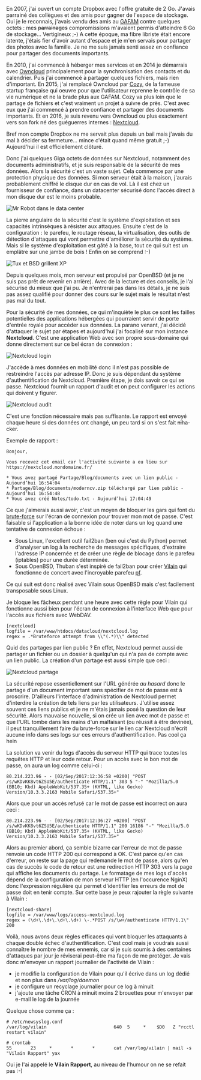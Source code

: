 <!-- title: Sécurité des données, focus sur Nextcloud -->
<!-- category: Hébergement BSD -->
<!-- tag: planet -->

En 2007, j'ai ouvert un compte Dropbox avec l'offre gratuite de 2 Go. J'avais
parrainé des collègues et des amis pour gagner de l'espace de stockage. Oui je
le reconnais, j'avais vendu des amis au
[GAFAM](https://fr.wikipedia.org/wiki/GAFAM) contre quelques octets<!-- more --> : mes
~~parrainages~~ compromissions m'avaient permis d'atteindre 6 Go de stockage...
Vertigineux ;-) A cette époque, ma fibre libriste était encore latente, j'étais
fier d'avoir autant d'espace et je m'en servais pour partager des photos avec la
famille. Je ne me suis jamais senti assez en confiance pour partager des
documents importants.

En 2010, j'ai commencé à héberger mes services et en 2014 je démarrais avec
[Owncloud](https://owncloud.org) principalement pour  la synchronisation des
contacts et du calendrier. Puis j'ai commencé à partager quelques fichiers, mais
rien d'important. En 2015, j'ai remplacé Owncloud par [Cozy](https://cozy.io),
de la fameuse  startup française qui oeuvre pour que l'utilisateur reprenne le
contrôle de sa vie numérique et ne la brade plus aux GAFAM. Cozy va plus loin
que le partage de fichiers et c'est vraiment un projet à suivre de près. C'est
avec eux que j'ai commencé à prendre confiance et partager des documents
importants. Et en 2016, je suis revenu vers Owncloud ou plus exactement vers son
fork né des guéguerres internes : [Nextcloud](https://nextcloud.com).

Bref mon compte Dropbox ne me servait plus depuis un bail mais j'avais du mal à
décider sa fermeture... mince c'était quand même gratuit ;-) Aujourd'hui il est
officiellement clôturé.

Donc j'ai quelques Giga octets de données sur Nextcloud, notamment des documents
administratifs, et je suis responsable de la sécurité de mes données. Alors la
sécurité c'est un vaste sujet. Cela commence par une protection physique des
données. Si mon serveur était à la maison, j'aurais probablement chiffré le
disque dur en cas de vol. Là il est chez un fournisseur de confiance, dans un
datacenter sécurisé donc l'accès direct à mon disque dur est le moins probable.

![Mr Robot dans le data center](/images/2017/mrrobothack.jpg)

La pierre angulaire de la sécurité c'est le système d'exploitation et ses
capacités intrinsèques à résister aux attaques. Ensuite c'est de la
configuration : le parefeu, le routage réseau, la virtualisation, des outils de
détection d'attaques qui vont permettre d'améliorer la sécurité du système. Mais
si le système d'exploitation est gâté à la base, tout ce qui suit est un
emplâtre sur une jambe de bois ! Enfin on se comprend :-)

![Tux et BSD grillent XP](/images/2017/tux-bsd-windows.jpg)

Depuis quelques mois, mon serveur est propulsé par OpenBSD (et je ne suis pas
prêt de revenir en arrière). Avec de la lecture et des conseils, je l'ai
sécurisé du mieux que j'ai pu. Je n'entrerai pas dans les détails, je ne suis
pas assez qualifié pour donner des cours sur le sujet mais le résultat n'est pas
mal du tout.

Pour la sécurité de mes données, ce qui m'inquiète le plus ce sont les failles
potentielles des applications hébergées qui pourraient servir de porte d'entrée
royale pour accéder aux données. La parano venant, j'ai décidé d'attaquer le
sujet par étapes et aujourd'hui j'ai focalisé sur mon instance **Nextcloud**.
C'est une application Web avec son propre sous-domaine qui donne directement sur
ce bel écran de connexion :  

![Nextcloud login](/images/2017/nextcloud-login.png)

J'accède à mes données en mobilité donc il n'est pas possible de restreindre
l'accès par adresse IP. Donc je suis dépendant du système d'authentification de
Nextcloud. Première étape, je dois savoir ce qui se passe. Nextcloud fournit un
rapport d'audit et on peut configurer les actions qui doivent y figurer.

![Nextcloud audit](/images/2017/nextcloud-audit.png)

C'est une fonction nécessaire mais pas suffisante. Le rapport est envoyé chaque
heure si des données ont changé, un peu tard si on s'est fait ~~ni~~ha-cker.

Exemple de rapport :

    Bonjour,

    Vous recevez cet email car l'activité suivante a eu lieu sur https://nextcloud.mondomaine.fr/

    * Vous avez partagé Partage/Blog/documents avec un lien public - Aujourd’hui 16:54:04
    * Partage/Blog/documents/moderncv.zip téléchargé par lien public - Aujourd’hui 16:54:48
    * Vous avez créé Notes/todo.txt - Aujourd’hui 17:04:49

Ce que j'aimerais aussi avoir, c'est un moyen de bloquer les gars qui font du
[brute-force](https://fr.wikipedia.org/wiki/Attaque_par_force_brute) sur l'écran
de connexion pour trouver mon mot de passe. C'est faisable si l'application a la
bonne idée de noter dans un log quand une tentative de connexion échoue :

- Sous Linux, l'excellent outil fail2ban (ben oui c'est du Python) permet d'analyser un
log à la recherche de messages spécifiques, d'extraire l'adresse IP concernée et
de créer une règle de blocage dans le parefeu (iptables) pour une durée
déterminée.
- Sous OpenBSD, Thuban s'est inspiré de fail2ban pour créer [Vilain](https://yeuxdelibad.net/Blog/?d=2017/02/05/09/53/19-vilain-setoffe) qui
fonctionne de concert avec l'incroyable parefeu [pf](https://man.openbsd.org/pf.conf).  

Ce qui suit est donc réalisé avec Vilain sous OpenBSD mais c'est facilement transposable sous Linux.

Je bloque les fâcheux pendant une heure avec cette règle pour Vilain qui
fonctionne aussi bien pour l'écran de connexion à l'interface Web que pour
l'accès aux fichiers avec WebDAV.

    [nextcloud]
    logfile = /var/www/htdocs/datacloud/nextcloud.log
    regex = .*Bruteforce attempt from \\"(.*)\\" detected

Quid des partages par lien public ? En effet, Nextcloud permet aussi de partager
un fichier ou un dossier à quelqu'un qui n'a pas de compte avec un lien public.
La création d'un partage est aussi simple que ceci :

![Nextcloud partage](/images/2017/nextcloud-partage.png)

La sécurité repose essentiellement sur l'URL générée *au hasard* donc le partage
d'un document important sans spécifier de mot de passe est à proscrire.
D'ailleurs l'interface d'administration de Nextcloud permet d'interdire la
création de tels liens par les utilisateurs. J'utilise assez souvent ces liens
publics et je ne m'étais jamais posé la question de leur sécurité. Alors
mauvaise nouvelle, si on crée un lien avec mot de passe et que l'URL tombe dans
les mains d'un malfaisant (ou réussit à être devinée), il peut tranquillement
faire du brute-force sur le lien car Nextcloud n'écrit aucune info dans ses logs
sur ces erreurs d'authentification. Pas cool ça hein <i class="fa fa-ambulance" aria-hidden="true"></i>


La solution va venir du logs d'accès du serveur HTTP qui trace toutes les
requêtes HTTP et leur code retour. Pour un accès avec le bon mot de passe,
on aura un log comme celui-ci :

    80.214.223.96 - - [02/Sep/2017:12:36:58 +0200] "POST /s/wKDvKK8vt6ZSU5E/authenticate HTTP/1.1" 303 5 "-" "Mozilla/5.0 (BB10; Kbd) AppleWebKit/537.35+ (KHTML, like Gecko) Version/10.3.3.2163 Mobile Safari/537.35+"

Alors que pour un accès refusé car le mot de passe est incorrect on aura ceci :

    80.214.223.96 - - [02/Sep/2017:12:36:27 +0200] "POST /s/wKDvKK8vt6ZSU5E/authenticate HTTP/1.1" 200 16186 "-" "Mozilla/5.0 (BB10; Kbd) AppleWebKit/537.35+ (KHTML, like Gecko) Version/10.3.3.2163 Mobile Safari/537.35+"

Alors au premier abord, ça semble bizarre car l'erreur de mot de passe renvoie
un code HTTP 200 qui correspond à OK. C'est parce qu'en cas d'erreur, on reste
sur la page qui redemande le mot de passe, alors qu'en cas de succès le code de
retour est une redirection HTTP 303 vers la page qui affiche les documents du
partage. Le formatage de mes logs d'accès dépend de la configuration de mon
serveur HTTP (en l'occurence NginX) donc l'expression régulière qui permet
d'identifier les erreurs de mot de passe doit en tenir compte. Sur cette base je
peux rajouter la règle suivante à Vilain :

    [nextcloud-share]
    logfile = /var/www/logs/access-nextcloud.log
    regex = (\d+\.\d+\.\d+\.\d+) \-.*POST /s/\w+/authenticate HTTP/1.1\" 200

Voilà, nous avons deux règles efficaces qui vont bloquer les attaquants à chaque
double échec d'authentification. C'est cool mais je voudrais aussi connaître le
nombre de mes ennemis, car si je suis soumis à des centaines d'attaques par jour
je réviserai peut-être ma façon de me protéger. Je vais donc m'envoyer un rapport
journalier de l'activité de Vilain :  

- je modifie la configuration de Vilain pour qu'il écrive dans un log dédié et non plus dans */var/log/daemon*
- je configure un recyclage journalier pour ce log à minuit
- j'ajoute une tâche CRON à minuit moins 2 brouettes pour m'envoyer par e-mail le log de la journée

Quelque chose comme ça :

    # /etc/newsyslog.conf
    /var/log/vilain                         640  5     *    $D0   Z "rcctl restart vilain"

    # crontab
    55       23     *       *       *       cat /var/log/vilain | mail -s "Vilain Rapport" yax

Oui je l'ai appelé le **Vilain Rapport**, au niveau de l'humour on ne se refait pas :-)
